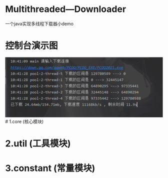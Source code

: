 # Multithreaded—Downloader
一个java实现多线程下载器小demo
# 控制台演示图
  <img src="https://github.com/Zinner2/MultithreadedDownloader/blob/master/code/src/com/jj/img/01.png"/>  
# 1.core (核心模块)

# 2.util (工具模块)

# 3.constant (常量模块)
